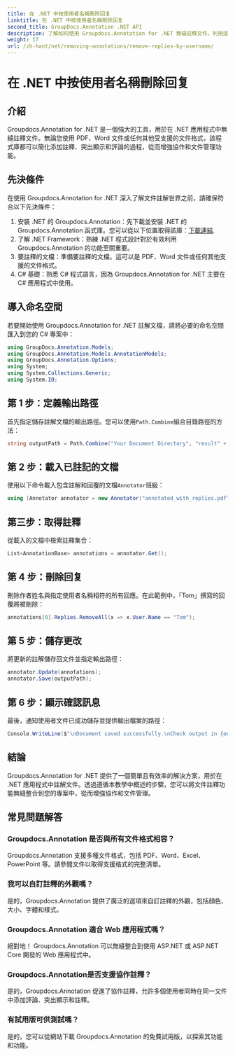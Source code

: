 ```yaml
---
title: 在 .NET 中按使用者名稱刪除回复
linktitle: 在 .NET 中按使用者名稱刪除回复
second_title: GroupDocs.Annotation .NET API
description: 了解如何使用 Groupdocs.Annotation for .NET 無縫註釋文件。利用這個強大的工具增強協作和文件管理。
weight: 17
url: /zh-hant/net/removing-annotations/remove-replies-by-username/
---
```


# 在 .NET 中按使用者名稱刪除回复

## 介紹
Groupdocs.Annotation for .NET 是一個強大的工具，用於在 .NET 應用程式中無縫註釋文件。無論您使用 PDF、Word 文件或任何其他受支援的文件格式，該程式庫都可以簡化添加註釋、突出顯示和評論的過程，從而增強協作和文件管理功能。
## 先決條件
在使用 Groupdocs.Annotation for .NET 深入了解文件註解世界之前，請確保符合以下先決條件：
1. 安裝 .NET 的 Groupdocs.Annotation：先下載並安裝 .NET 的 Groupdocs.Annotation 函式庫。您可以從以下位置取得該庫：[下載連結](https://releases.groupdocs.com/annotation/net/).
2. 了解 .NET Framework：熟練 .NET 程式設計對於有效利用 Groupdocs.Annotation 的功能至關重要。
3. 要註釋的文檔：準備要註釋的文檔。這可以是 PDF、Word 文件或任何其他支援的文件格式。
4. C# 基礎：熟悉 C# 程式語言，因為 Groupdocs.Annotation for .NET 主要在 C# 應用程式中使用。

## 導入命名空間
若要開始使用 Groupdocs.Annotation for .NET 註解文檔，請將必要的命名空間匯入到您的 C# 專案中：
```csharp
using GroupDocs.Annotation.Models;
using GroupDocs.Annotation.Models.AnnotationModels;
using GroupDocs.Annotation.Options;
using System;
using System.Collections.Generic;
using System.IO;
```
## 第 1 步：定義輸出路徑
首先指定儲存註解文檔的輸出路徑。您可以使用`Path.Combine`組合目錄路徑的方法：
```csharp
string outputPath = Path.Combine("Your Document Directory", "result" + Path.GetExtension("input.pdf"));
```
## 第 2 步：載入已註記的文檔
使用以下命令載入包含註解和回覆的文檔`Annotator`班級：
```csharp
using (Annotator annotator = new Annotator("annotated_with_replies.pdf"))
```
## 第三步：取得註釋
從載入的文檔中檢索註釋集合：
```csharp
List<AnnotationBase> annotations = annotator.Get();
```
## 第 4 步：刪除回复
刪除作者姓名與指定使用者名稱相符的所有回應。在此範例中，「Tom」撰寫的回覆將被刪除：
```csharp
annotations[0].Replies.RemoveAll(x => x.User.Name == "Tom");
```
## 第 5 步：儲存更改
將更新的註解儲存回文件並指定輸出路徑：
```csharp
annotator.Update(annotations);
annotator.Save(outputPath);
```
## 第 6 步：顯示確認訊息
最後，通知使用者文件已成功儲存並提供輸出檔案的路徑：
```csharp
Console.WriteLine($"\nDocument saved successfully.\nCheck output in {outputPath}.");
```
## 結論
Groupdocs.Annotation for .NET 提供了一個簡單且有效率的解決方案，用於在 .NET 應用程式中註解文件。透過遵循本教學中概述的步驟，您可以將文件註釋功能無縫整合到您的專案中，從而增強協作和文件管理。
## 常見問題解答
### Groupdocs.Annotation 是否與所有文件格式相容？
Groupdocs.Annotation 支援多種文件格式，包括 PDF、Word、Excel、PowerPoint 等。請參閱文件以取得支援格式的完整清單。
### 我可以自訂註釋的外觀嗎？
是的，Groupdocs.Annotation 提供了廣泛的選項來自訂註釋的外觀，包括顏色、大小、字體和樣式。
### Groupdocs.Annotation 適合 Web 應用程式嗎？
絕對地！ Groupdocs.Annotation 可以無縫整合到使用 ASP.NET 或 ASP.NET Core 開發的 Web 應用程式中。
### Groupdocs.Annotation是否支援協作註釋？
是的，Groupdocs.Annotation 促進了協作註釋，允許多個使用者同時在同一文件中添加評論、突出顯示和註釋。
### 有試用版可供測試嗎？
是的，您可以從網站下載 Groupdocs.Annotation 的免費試用版，以探索其功能和功能。